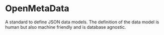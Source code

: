 # OpenMetaData
A standard to define JSON data models. The definition of the data model is human but also machine friendly and is database agnostic. 
